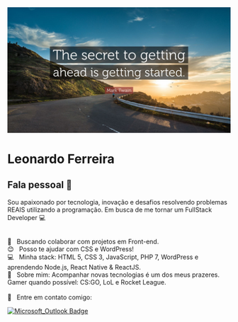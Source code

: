 <img width="auto" src="https://github.com/leo-ferreira10/leo-ferreira10/blob/master/15637-Mark-Twain-Quote-The-secret-to-getting-ahead-is-getting-started.jpg">


# Leonardo Ferreira

## Fala pessoal 👋
Sou apaixonado por tecnologia, inovação e desafios resolvendo problemas REAIS utilizando a programação.
Em busca de me tornar um FullStack Developer :computer:

 <br/> :purple_heart: &nbsp; Buscando colaborar com projetos em Front-end.
 <br/> :blush: &nbsp; Posso te ajudar com CSS e WordPress!
 <br/> :computer: &nbsp; Minha stack: HTML 5, CSS 3, JavaScript, PHP 7, WordPress e aprendendo Node.js, React Native & ReactJS.
 <br/> 💬  &nbsp; Sobre mim: Acompanhar novas tecnologias é um dos meus prazeres. Gamer quando possível: CS:GO, LoL e Rocket League.  
 <br/> :email: &nbsp; Entre em contato comigo:
 
 [![Microsoft_Outlook Badge](https://img.shields.io/badge/-leo.ferreira10@live.com-blue?style=flat-square&logo=Microsoft_Outlook&logoColor=white&link=mailto:leo.ferreira10@live.com)](mailto:mailto:leo.ferreira10@live.com)

